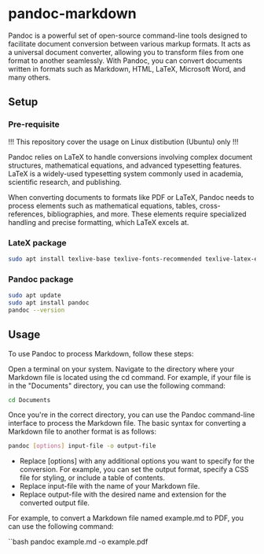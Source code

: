 # pandoc-markdown

Pandoc is a powerful set of open-source command-line tools designed to facilitate document conversion between various markup formats. It acts as a universal document converter, allowing you to transform files from one format to another seamlessly. With Pandoc, you can convert documents written in formats such as Markdown, HTML, LaTeX, Microsoft Word, and many others.

## Setup 

### Pre-requisite
!!! This repository cover the usage on Linux distibution (Ubuntu) only !!!

Pandoc relies on LaTeX to handle conversions involving complex document structures, mathematical equations, and advanced typesetting features. LaTeX is a widely-used typesetting system commonly used in academia, scientific research, and publishing.

When converting documents to formats like PDF or LaTeX, Pandoc needs to process elements such as mathematical equations, tables, cross-references, bibliographies, and more. These elements require specialized handling and precise formatting, which LaTeX excels at.

### LateX package

```bash
sudo apt install texlive-base texlive-fonts-recommended texlive-latex-extra texlive-latex-recommended 
```

### Pandoc package
```bash
sudo apt update
sudo apt install pandoc
pandoc --version
```

## Usage

To use Pandoc to process Markdown, follow these steps:

Open a terminal on your system.
Navigate to the directory where your Markdown file is located using the cd command. For example, if your file is in the "Documents" directory, you can use the following command:

```bash
cd Documents
```
Once you're in the correct directory, you can use the Pandoc command-line interface to process the Markdown file. The basic syntax for converting a Markdown file to another format is as follows:

```bash
pandoc [options] input-file -o output-file

```
- Replace [options] with any additional options you want to specify for the conversion. For example, you can set the output format, specify a CSS file for styling, or include a table of contents.
- Replace input-file with the name of your Markdown file.
- Replace output-file with the desired name and extension for the converted output file.

For example, to convert a Markdown file named example.md to PDF, you can use the following command:

``bash
pandoc example.md -o example.pdf
```
